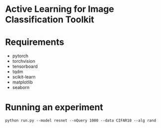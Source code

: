 # Active Learning for Image Classification Toolkit

# Requirements

- pytorch
- torchvision
- tensorboard
- tqdm
- scikit-learn
- matplotlib
- seaborn

# Running an experiment

```
python run.py --model resnet --nQuery 1000 --data CIFAR10 --alg rand
```
